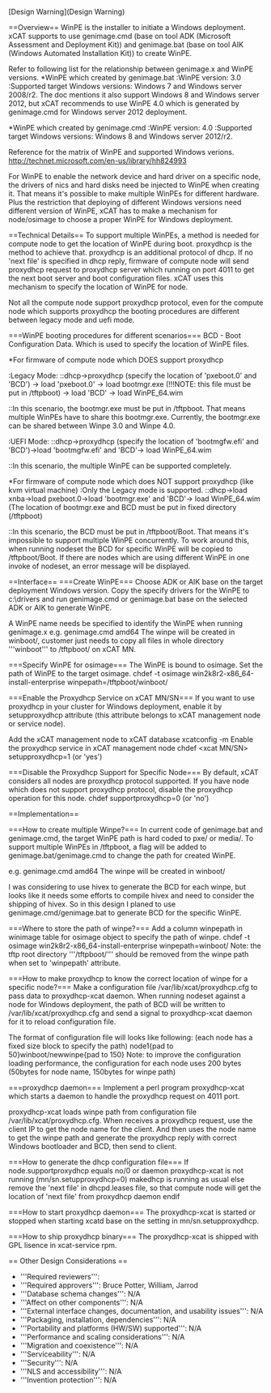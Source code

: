 [Design Warning](Design Warning)

==Overview==
WinPE is the installer to initiate a Windows deployment. xCAT supports to use genimage.cmd (base on tool ADK (Microsoft Assessment and Deployment Kit)) and genimage.bat (base on tool AIK (Windows Automated Installation Kit)) to create WinPE. 

Refer to following list for the relationship between genimage.x and WinPE versions.
*WinPE which created by genimage.bat
:WinPE version: 3.0
:Supported target Windows versions: Windows 7 and Windows server 2008/r2. The doc mentions it also support Windows 8 and Windows server 2012, but xCAT recommends to use WinPE 4.0 which is generated by genimage.cmd for Windows server 2012 deployment.

*WinPE which created by genimage.cmd
:WinPE version: 4.0
:Supported target Windows versions: Windows 8 and Windows server 2012/r2. 

Reference for the matrix of WinPE and supported Windows verions.
 http://technet.microsoft.com/en-us/library/hh824993

For WinPE to enable the network device and hard driver on a specific node, the drivers of nics and hard disks need be injected to WinPE when creating it. That means it's possible to make multiple WinPEs for different hardware. Plus the restriction that deploying of different Windows versions need different version of WinPE, xCAT has to make a mechanism for node/osimage to choose a proper WinPE for Windows deployment.

==Technical Details==
To support multiple WinPEs, a method is needed for compute node to get the location of WinPE during boot. proxydhcp is the method to achieve that. proxydhcp is an additional protocol of dhcp. If no 'next file' is specified in dhcp reply, firmware of compute node will send proxydhcp request to proxydhcp server which running on port 4011 to get the next boot server and boot configuration files. xCAT uses this mechanism to specify the location of WinPE for node.

Not all the compute node support proxydhcp protocol, even for the compute node which supports proxydhcp the booting procedures are different between legacy mode and uefi mode.

===WinPE booting procedures for different scenarios===
BCD - Boot Configuration Data. Which is used to specify the location of WinPE files.

*For firmware of compute node which DOES support proxydhcp

:Legacy Mode:
::dhcp->proxydhcp (specify the location of 'pxeboot.0' and 'BCD') -> load 'pxeboot.0' -> load bootmgr.exe (!!!NOTE: this file must be put in /tftpboot) -> load 'BCD' -> load WinPE_64.wim

::In this scenario, the bootmgr.exe must be put in /tftpboot. That means multiple WinPEs have to share this bootmgr.exe. Currently, the bootmgr.exe can be shared between Winpe 3.0 and Winpe 4.0. 

:UEFI Mode:
::dhcp->proxydhcp (specify the location of 'bootmgfw.efi' and 'BCD')->load 'bootmgfw.efi' and 'BCD'-> load WinPE_64.wim

::In this scenario, the multiple WinPE can be supported completely.

*For firmware of compute node which does NOT support proxydhcp (like kvm virtual machine)
:Only the Legacy mode is supported.
::dhcp->load xnba->load pxeboot.0->load 'bootmgr.exe' and 'BCD'-> load WinPE_64.wim (The location of bootmgr.exe and BCD must be put in fixed directory (/tftpboot)

::In this scenario, the BCD must be put in /tftpboot/Boot. That means it's impossible to support multiple WinPE concurrently. To work around this, when running nodeset the BCD for specific WinPE will be copied to /tftpboot/Boot. If there are nodes which are using different WinPE in one invoke of nodeset, an error message will be displayed.

==Interface==
===Create WinPE===
Choose ADK or AIK base on the target deployment Windows version. Copy the specify drivers for the WinPE to c:\drivers and run genimage.cmd or genimage.bat base on the selected ADK or AIK to generate WinPE.

A WinPE name needs be specified to identify the WinPE when running genimage.x 
 e.g. genimage.cmd amd64 <winpe name>
The winpe will be created in winboot/<winpe name>, customer just needs to copy all files in whole directory '''winboot''' to /tftpboot/ on xCAT MN.

===Specify WinPE for osimage===
The WinPE is bound to osimage. Set the path of WinPE to the target osimage.
 chdef -t osimage win2k8r2-x86_64-install-enterprise winpepath=/tftpboot/winboot/<winpe name>

===Enable the Proxydhcp Service on xCAT MN/SN===
If you want to use proxydhcp in your cluster for Windows deployment, enable it by setupproxydhcp attribute (this attribute belongs to xCAT management node or service node).

Add the xCAT management node to xCAT database
 xcatconfig -m
Enable the proxydhcp service in xCAT management node
 chdef <xcat MN/SN> setupproxydhcp=1 (or 'yes')

===Disable the Proxydhcp Support for Specific Node===
By default, xCAT considers all nodes are proxydhcp protocol supported. If you have node which does not support proxydhcp protocol, disable the proxydhcp operation for this node.
 chdef <node> supportproxydhcp=0 (or 'no')

==Implementation==

===How to create multiple Winpe?===
In current code of genimage.bat and genimage.cmd, the target WinPE path is hard coded to pxe/ or media/. To support multiple WinPEs in /tftpboot, a flag will be added to genimage.bat/genimage.cmd to change the path for created WinPE.

 e.g. genimage.cmd amd64 <winpe name>
The winpe will be created in winboot/<winpe name>

I was considering to use hivex to generate the BCD for each winpe, but looks like it needs some efforts to compile hivex and need to consider the shipping of hivex. So in this design I planed to use genimage.cmd/genimage.bat to generate BCD for the specific WinPE.

===Where to store the path of winpe?===
Add a column winpepath in winimage table for osimage object to specify the path of winpe.
 chdef -t osimage win2k8r2-x86_64-install-enterprise winpepath=winboot/<winpe name>
Note: the tftp root directory '''/tftpboot/''' should be removed from the winpe path when set to 'winpepath' attribute.

===How to make proxydhcp to know the correct location of winpe for a specific node?===
Make a configuration file /var/lib/xcat/proxydhcp.cfg to pass data to proxydhcp-xcat daemon. When running nodeset against a node for Windows deployment, the path of BCD will be written to /var/lib/xcat/proxydhcp.cfg and send a signal to proxydhcp-xcat daemon for it to reload configuration file.

The format of configuration file will looks like following: (each node has a fixed size block to specify the path)
 node1{pad to 50}winboot/newwinpe{pad to 150}
Note: to improve the configuration loading performance, the configuration for each node uses 200 bytes (50bytes for node name, 150bytes for winpe path)

===proxydhcp daemon===
Implement a perl program proxydhcp-xcat which starts a daemon to handle the proxydhcp request on 4011 port. 

proxydhcp-xcat loads winpe path from configuration file /var/lib/xcat/proxydhcp.cfg. When receives a proxydhcp request, use the client IP to get the node name for the client. And then uses the node name to get the winpe path and generate the proxydhcp reply with correct Windows bootloader and BCD, then send to client.

===How to generate the dhcp configuration file===
 If node.supportproxydhcp equals no/0 or daemon proxydhcp-xcat is not running (mn/sn.setupproxydhcp=0)
   makedhcp is running as usual
 else
   remove the 'next file' in dhcpd.leases file, so that compute node will get the location of 'next file' from proxydhcp daemon
 endif

===How to start proxydhcp daemon===
The proxydhcp-xcat is started or stopped when starting xcatd base on the setting in mn/sn.setupproxydhcp.

===How to ship proxydhcp binary===
The proxydhcp-xcat is shipped with GPL lisence in xcat-service rpm.

== Other Design Considerations ==

* '''Required reviewers''':  
* '''Required approvers''':  Bruce Potter, William, Jarrod
* '''Database schema changes''':  N/A
* '''Affect on other components''':  N/A
* '''External interface changes, documentation, and usability issues''':  N/A
* '''Packaging, installation, dependencies''':  N/A
* '''Portability and platforms (HW/SW) supported''':  N/A
* '''Performance and scaling considerations''':  N/A
* '''Migration and coexistence''':  N/A
* '''Serviceability''':  N/A
* '''Security''':  N/A
* '''NLS and accessibility''':  N/A
* '''Invention protection''':  N/A